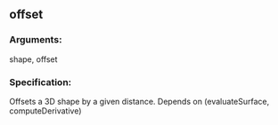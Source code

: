 ## offset
### Arguments: 
shape, offset
### Specification: 
Offsets a 3D shape by a given distance. Depends on (evaluateSurface, computeDerivative)
